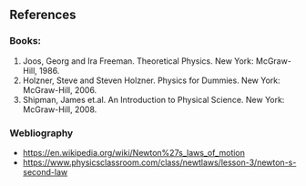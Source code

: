 ## References 

### Books:

1. Joos, Georg and Ira Freeman. Theoretical Physics. New York: McGraw-Hill, 1986.
2. Holzner, Steve and Steven Holzner. Physics for Dummies. New York: McGraw-Hill, 2006.
3. Shipman, James et.al. An Introduction to Physical Science. New York: McGraw-Hill, 2008.

### Webliography

- https://en.wikipedia.org/wiki/Newton%27s_laws_of_motion
- https://www.physicsclassroom.com/class/newtlaws/lesson-3/newton-s-second-law
